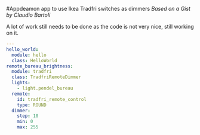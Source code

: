 #Appdeamon app to use Ikea Tradfri switches as dimmers
_Based on a Gist by Claudio Bartoli_

A lot of work still needs to be done as the code is not very nice, still working on it.

```yaml
---
hello_world:
  module: hello
  class: HelloWorld
remote_bureau_brightness:
  module: tradfri
  class: TradfriRemoteDimmer
  lights:
    - light.pendel_bureau
  remote:
    id: tradfri_remote_control
    type: ROUND
  dimmer:
    step: 10
    min: 0
    max: 255
```
